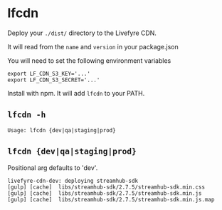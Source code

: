 # lfcdn

Deploy your `./dist/` directory to the Livefyre CDN.

It will read from the `name` and `version` in your package.json

You will need to set the following environment variables

    export LF_CDN_S3_KEY='...'
    export LF_CDN_S3_SECRET='...'

Install with npm. It will add `lfcdn` to your PATH.

## `lfcdn -h`

    Usage: lfcdn {dev|qa|staging|prod}

## `lfcdn {dev|qa|staging|prod}`

Positional arg defaults to 'dev'.

    livefyre-cdn-dev: deploying streamhub-sdk
    [gulp] [cache]  libs/streamhub-sdk/2.7.5/streamhub-sdk.min.css
    [gulp] [cache]  libs/streamhub-sdk/2.7.5/streamhub-sdk.min.js
    [gulp] [cache]  libs/streamhub-sdk/2.7.5/streamhub-sdk.min.js.map
